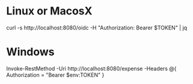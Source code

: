 
Linux or MacosX
===============

curl -s http://localhost:8080/oidc -H "Authorization: Bearer $TOKEN" | jq

Windows
===============
Invoke-RestMethod -Uri http://localhost:8080/expense -Headers @{ Authorization = "Bearer $env:TOKEN" }

